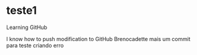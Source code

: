 # teste1
Learning GitHub

I know how to push modification to GitHub
Brenocadette
mais um commit para teste
criando erro
